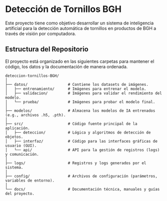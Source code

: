 # Detección de Tornillos BGH

Este proyecto tiene como objetivo desarrollar un sistema de inteligencia artificial para la detección automática de tornillos en productos de BGH a través de visión por computadora.

## Estructura del Repositorio

El proyecto está organizado en las siguientes carpetas para mantener el código, los datos y la documentación de manera ordenada.

```
deteccion-tornillos-BGH/
│
├── datos/                  # Contiene los datasets de imágenes.
│   ├── entrenamiento/      # Imágenes para entrenar el modelo.
│   ├── validacion/         # Imágenes para validar el rendimiento del modelo.
│   └── prueba/             # Imágenes para probar el modelo final.
│
├── modelos/                # Almacena los modelos de IA entrenados (e.g., archivos .h5, .pth).
│
├── src/                    # Código fuente principal de la aplicación.
│   ├── deteccion/          # Lógica y algoritmos de detección de objetos.
│   ├── interfaz/           # Código para las interfaces gráficas de usuario (GUI).
│   └── api/                # API para la gestión de registros (logs) y comunicación.
│
├── logs/                   # Registros y logs generados por el sistema.
│
├── config/                 # Archivos de configuración (parámetros, variables de entorno).
│
└── docs/                   # Documentación técnica, manuales y guías del proyecto.
```